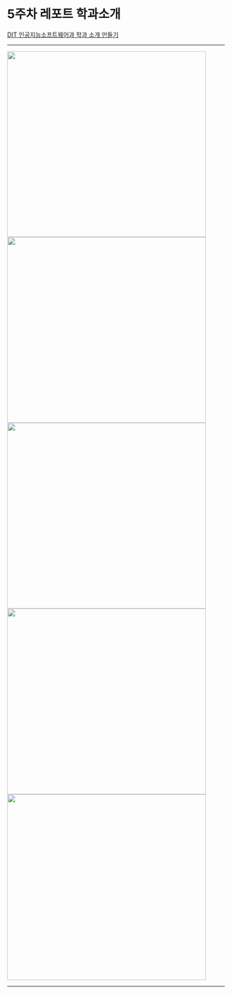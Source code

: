 # 5주차 레포트 학과소개 

<a href = "https://jeongho77.github.io/Cordova/5week/DIT/index.html">DIT 인공지능소프트웨어과 학과 소개 만들기</a>
<hr>
<img src = "https://github.com/jeongho77/Cordova/assets/115057094/9e9b74ff-c92e-4ef4-856a-571141ce2ce1.png" width = "460" height="430"/>
<img src = "https://github.com/jeongho77/Cordova/assets/115057094/e6dc7ad5-ec8f-4130-b313-16d265f05756.png" width = "460" height="430"/>
<img src = "https://github.com/jeongho77/Cordova/assets/115057094/be8ed781-8092-427b-b1bc-7e90e5c482e6.png" width = "460" height="430"/>
<img src = "https://github.com/jeongho77/Cordova/assets/115057094/c07586a6-7bd4-40fa-99c3-8dc9b425ced9.png" width = "460" height="430"/>
<img src = "https://github.com/jeongho77/Cordova/assets/115057094/6cbddc08-96f8-426c-9f8d-3656b0a7bde2.png" width = "460" height="430"/><br>
<hr>

